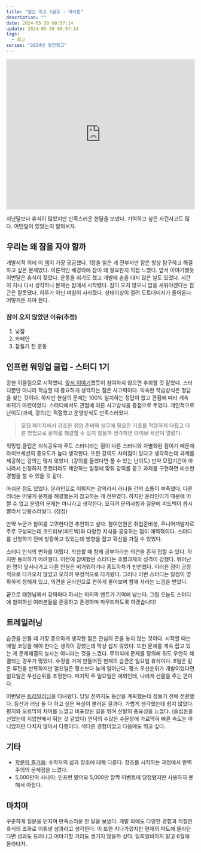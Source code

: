 ```yaml
---
title: "월간 회고 5월호 - 마라톤"
description: ""
date: 2024-05-30 08:57:14
update: 2024-05-30 08:57:14
tags:
  - 회고
series: "2024년 월간회고"
---
```


<iframe width="100%" height="400" src="https://www.youtube.com/embed/ClwEVvUgxEE?si=HzV9OLWagN8cm1FT" title="YouTube video player" frameborder="0" allow="accelerometer; autoplay; clipboard-write; encrypted-media; gyroscope; picture-in-picture; web-share" referrerpolicy="strict-origin-when-cross-origin" allowfullscreen></iframe>

지난달보다 휴식이 많았지만 만족스러운 한달을 보냈다. 기억하고 싶은 사건사고도 많다. 어떤일이 있었는지 알아보자.

## 우리는 왜 잠을 자야 할까

개발서적 외에 이 [책](https://product.kyobobook.co.kr/detail/S000000582009)이 가장 궁금했다. 1장을 읽은 게 전부지만 잠은 항상 탐구하고 해결하고 싶은 문제였다.
이론적인 배경외에 잠이 왜 필요한지 직접 느꼈다. 앞서 이야기했듯 이번달은 휴식이 잦았다. 운동을 쉬기도 했고 개발에 손을 대지 않은 날도 있었다. 시간이 지나 다시 생각하니 문제는 잠에서 시작됐다.
잠이 오지 않으니 밤을 새워야겠다는 접근은 잘못됐다. 하루가 아닌 며칠이 사라졌다. 상태이상이 걸려 도트대미지가 들어온다. 어떻게든 자야 한다.

### 잠이 오지 않았던 이유(추정)

1. 낮잠
2. 카페인
3. 잠들기 전 운동

## 인프런 워밍업 클럽 - 스터디 1기

강한 이끌림으로 시작했다. [앞서 이야기](https://devmeeple.github.io/2024-04/)했듯이 참여하지 않으면 후회할 것 같았다. 스터디뿐만 아니라 학습할 때 중요하게 생각하는 점은 사고력이다.
익숙한 학습방식은 정답을 찾는 것이다. 하지만 현실의 문제는 100% 일치하는 정답이 없고 관점에 따라 계속 바뀌기 마련이었다. 스터디에서도 관점에 따른 사고방식을 중점으로 두었다.
개인적으로 난이도(과제, 강의)는 적절했고 운영방식도 만족스러웠다.

> 모집 페이지에서 강조한 취업 준비와 실무에 필요한 기초를 적절하게 다뤘고 다른 방법으로 문제를 해결할 수 있지 않을까 생각하면 라이브 세션이 열렸다.

워밍업 클럽은 지식공유자 주도 스터디라는 점이 다른 스터디와 차별화된 점이기 때문에 라이브세션의 중요도가 높다 생각한다. 또한 강의도 차이점이 있다고 생각하는데 과제를 제공하는 강의는
많지 않았다. (강의를 들었다면 풀 수 있는 난이도) 만약 모집기간이 아니라서 신청하지 못했더라도 제안하는 일정에 맞춰 강의를 듣고 과제를 구현하면 비슷한 경험을 할 수 있을 것 같다.

아쉬운 점도 있었다. 온라인으로 이뤄지는 강의라서 러너들 간의 소통이 부족했다. 다른 러너는 어떻게 문제를 해결했는지 참고하는 게 전부였다. 하지만 온라인이기 때문에 어쩔 수 없고 운영의 문제는 아니라고 생각한다.
오히려 문의사항과 질문에 피드백이 몹시 빨라서 당황스러웠다. (장점)

만약 누군가 참여를 고민한다면 추천하고 싶다. 참여인원은 취업준비생, 주니어개발자로 주로 구성되는데 코드리뷰(피드백)와 다양한 지식을 공유하는 점이 매력적이다. 스터디를 신청하기 전에 방황하고 있었는데
방향을 잡고 확신을 가질 수 있었다.

스터디 인식의 변화를 이뤘다. 학습할 때 함께 공부하라는 의견을 흔히 접할 수 있다. 하지만 동의하기 어려웠다. 이전에 참여했던 스터디는 조별과제의 성격이 강했다.
뛰어난 한 명이 앞서나가고 다른 인원은 버거워하거나 중도하차가 빈번했다. 이러한 점이 긍정적으로 다가오지 않았고 오히려 부정적으로 다가왔다. 그러나 이번 스터디는 일정이 명확하게 정해져 있고, 의견을 온라인으로
편하게 물어보며 함께 자라는 느낌을 받았다.

끝으로 태현님께서 강의마다 하시는 마지막 멘트가 기억에 남는다. 그럼 오늘도 스터디에 참여하신 여러분들을 존중하고 존경하며 마무리하도록 하겠습니다!

## 트레일러닝

습관을 만들 때 가장 중요하게 생각한 점은 관심의 끈을 놓지 않는 것이다. 시작할 때는 매일 코딩을 해야 한다는 생각이 강했는데 막상 쉽지 않았다. 또한 문제를 계속 잡고 있는 게 문제해결의 능사는 아니라는 것을
느꼈다. 무의식에 문제를 정의해 둬도 우연히 해결되는 경우가 많았다. 수정을 거쳐 만들어진 현재의 습관은 일요일 휴식이다. 6일은 같은 루틴을 반복하지만 일요일은 평소보다 늦게 일어난다. 평소 우선순위가 개발이었다면
일요일은 우선순위를 조정한다. 마지막 주 일요일은 예외인데, 나에게 선물을 주는 편이다.

이번달은 [트레일러닝](https://socksupmoment.com/blogPost/trail_running)을 다녀왔다. 당일 전까지도 등산을 계획했는데 잠들기 전에 전환했다. 등산과 러닝 둘 다 하고 싶은
욕심이 불러온 결과다. 가볍게 생각했는데 쉽지 않았다. 평지와 오르막의 차이를 느꼈고 비포장된 길을 뛰며 신발의 중요성을 느꼈다. (슬립온을 신었는데 지압판에서 뛰는 것 같았다) 언덕의 수많은 수문장에 가로막혀
빠른 속도는 아니었지만 다치지 않아서 다행이다. 색다른 경험이었고 다음에도 뛰고 싶다.

## 기타

- [학문의 즐거움](https://product.kyobobook.co.kr/detail/S000000594931): 수학자의 삶과 창조에 대해 다룬다. 창조를 시작하는 과정에서 완벽주의의 문제점을 느꼈다.
- 5,000만의 사나이: 인프런 봤어요 5,000만 깜짝 이벤트에 당첨됐지만 사용하지 못해서 아쉽다.

## 마치며

꾸준하게 질문을 던지며 만족스러운 한 달을 보냈다. 개발 외에도 다양한 경험과 적절한 휴식의 조화로 이뤄낸 성과라고 생각한다. 이 또한 지나가겠지만 현재의 파도에 올라탄다면 성과도 드러나고 이야기할 거리도 생기지
않을까 싶다. 일희일비하지 말고 6월에 올라타자.
